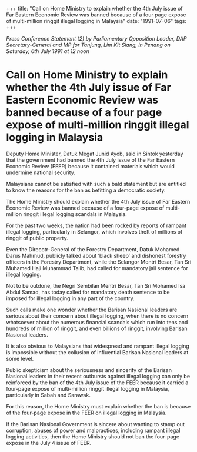 +++ 
title: "Call on Home Ministry to explain whether the 4th July issue of Far Eastern Economic Review was banned because of a four page expose of multi-million ringgit illegal logging in Malaysia"
date: "1991-07-06"
tags:
+++

_Press Conference Statement (2) by Parliamentary Opposition Leader, DAP Secretary-General and MP for Tanjung, Lim Kit Siang, in Penang on Saturday, 6th July 1991 at 12 noon_

# Call on Home Ministry to explain whether the 4th July issue of Far Eastern Economic Review was banned because of a four page expose of multi-million ringgit illegal logging in Malaysia

Deputy Home Minister, Datuk Megat Junid Ayob, said in Sintok yesterday that the government had banned the 4th July issue of the Far Eastern Economic Review (FEER) because it contained materials which would undermine national security.</u>

Malaysians cannot be satisfied with such a bald statement but are entitled to know the reasons for the ban as befitting a democratic society.

The Home Ministry should explain whether the 4th July issue of Far Eastern Economic Review was banned because of a four-page expose of multi-million ringgit illegal logging scandals in Malaysia.

For the past two weeks, the nation had been rocked by reports of rampant illegal logging, particularly in Selangor, which involves theft of millions of ringgit of public property.

Even the Direcotr-General of the Forestry Department, Datuk Mohamed Darus Mahmud, publicly talked about ‘black sheep’ and dishonest forestry officers in the Forestry Department, while the Selangor Mentri Besar, Tan Sri Muhamed Haji Muhammad Talib, had called for mandatory jail sentence for illegal logging.

Not to be outdone, the Negri Sembilan Mentri Besar, Tan Sri Mohamed Isa Abdul Samad, has today called for mandatory death sentence to be imposed for illegal logging in any part of the country.

Such calls make one wonder whether the Barisan Nasional leaders are serious about their concern about illegal logging, when there is no concern whatsoever about the numerous financial scandals which run into tens and hundreds of million of ringgit, and even billions of ringgit, involving Barisan Nasional leaders.

It is also obvious to Malaysians that widespread and rampant illegal logging is impossible without the collusion of influential Barisan Nasional leaders at some level.

Public skepticism about the seriousness and sincerity of the Barisan Nasional leaders in their recent outbursts against illegal logging can only be reinforced by the ban of the 4th July issue of the FEER because it carried a four-page expose of multi-million ringgit illegal logging in Malaysia, particularly in Sabah and Sarawak.

For this reason, the Home Ministry must explain whether the ban is because of the four-page expose in the FEER on illegal logging in Malaysia.

If the Barisan Nasional Government is sincere about wanting to stamp out corruption, abuses of power and malpractices, including rampant illegal logging activities, then the Home Ministry should not ban the four-page expose in the July 4 issue of FEER.
 
